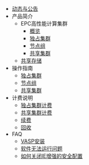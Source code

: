 * [动态与公告](epc/Document_details.md)
 * 产品简介
   * EPC高性能计算集群
     * [概览](/epc/instroduction.md)
     * [独占集群](/epc/EPC30/Cluster.md)
     * [节点组](/epc/EPC30/Nodegroup.md)
     * [共享集群](/epc/epc_cluster/guide.md)
   * [共享存储](/epc/smb.md)
 * 操作指南
   *  [独占集群](/epc/EPC30/Clustermanual.md)
   *  [节点组](/epc/EPC30/Nodemanual.md)
   *  [共享集群](/epc/epc_cluster/introduction.md)
 * 计费说明
     * [独占集群计费](/epc/charge/EPC_charge.md)
     * [共享集群计费](/epc/charge/EPC-Cluster_charge.md)
     * [续费](/epc/charge/renew.md)
     * [回收](/epc/charge/recycle.md)
 * FAQ
   * [VASP安装](/epc/vasp.md)
   * [软件无法运行问题](/epc/adaption.md)
   * [如何关闭IE增强的安全配置](/epc/manual/IE.md)



